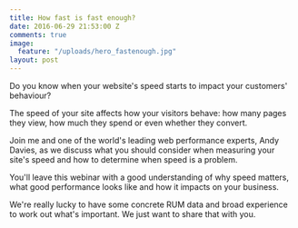 ```yaml
---
title: How fast is fast enough?
date: 2016-06-29 21:53:00 Z
comments: true
image:
  feature: "/uploads/hero_fastenough.jpg"
layout: post
---
```


Do you know when your website's speed starts to impact your customers' behaviour?

The speed of your site affects how your visitors behave: how many pages they view, how much they spend or even whether they convert.

Join me and one of the world's leading web performance experts, Andy Davies, as we discuss what you should consider when measuring your site's speed and how to determine when speed is a problem.

You'll leave this webinar with a good understanding of why speed matters, what good performance looks like and how it impacts on your business.

We're really lucky to have some concrete RUM data and broad experience to work out what's important. We just want to share that with you.